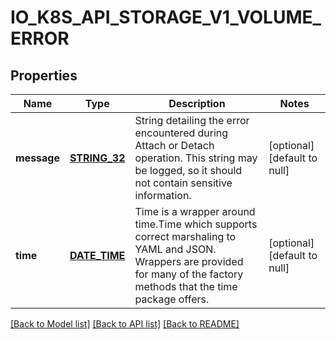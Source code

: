 # IO_K8S_API_STORAGE_V1_VOLUME_ERROR

## Properties
Name | Type | Description | Notes
------------ | ------------- | ------------- | -------------
**message** | [**STRING_32**](STRING_32.md) | String detailing the error encountered during Attach or Detach operation. This string may be logged, so it should not contain sensitive information. | [optional] [default to null]
**time** | [**DATE_TIME**](DATE_TIME.md) | Time is a wrapper around time.Time which supports correct marshaling to YAML and JSON.  Wrappers are provided for many of the factory methods that the time package offers. | [optional] [default to null]

[[Back to Model list]](../README.md#documentation-for-models) [[Back to API list]](../README.md#documentation-for-api-endpoints) [[Back to README]](../README.md)


